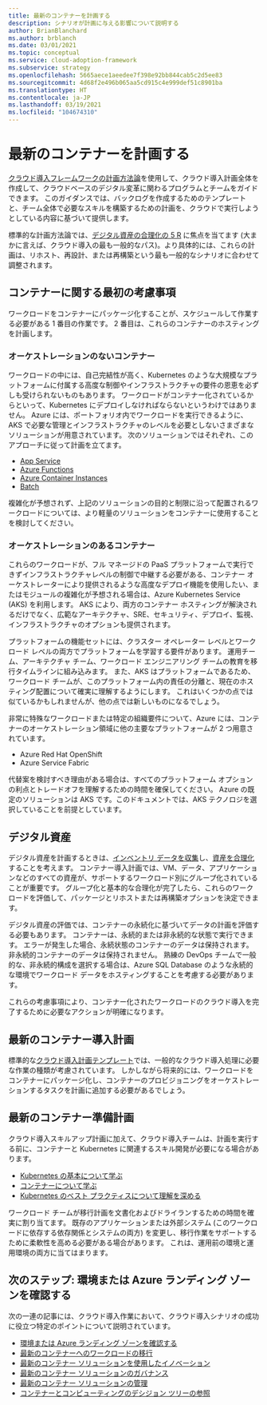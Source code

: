 ```yaml
---
title: 最新のコンテナーを計画する
description: シナリオが計画に与える影響について説明する
author: BrianBlanchard
ms.author: brblanch
ms.date: 03/01/2021
ms.topic: conceptual
ms.service: cloud-adoption-framework
ms.subservice: strategy
ms.openlocfilehash: 5665aece1aeedee7f398e92bb844cab5c2d5ee83
ms.sourcegitcommit: 4d68f2e496b065aa5cd915c4e999def51c8901ba
ms.translationtype: HT
ms.contentlocale: ja-JP
ms.lasthandoff: 03/19/2021
ms.locfileid: "104674310"
---
```

# <a name="plan-for-modern-containers"></a>最新のコンテナーを計画する

[クラウド導入フレームワークの計画方法論](../../plan/index.md)を使用して、クラウド導入計画全体を作成して、クラウドベースのデジタル変革に関わるプログラムとチームをガイドできます。 このガイダンスでは、バックログを作成するためのテンプレートと、チーム全体で必要なスキルを構築するための計画を、クラウドで実行しようとしている内容に基づいて提供します。

標準的な計画方法論では、[デジタル資産の合理化の 5 R](../../digital-estate/5-rs-of-rationalization.md) に焦点を当てます (大まかに言えば、クラウド導入の最も一般的なパス)。より具体的には、これらの計画は、リホスト、再設計、または再構築という最も一般的なシナリオに合わせて調整されます。

## <a name="initial-containers-considerations"></a>コンテナーに関する最初の考慮事項

ワークロードをコンテナーにパッケージ化することが、スケジュールして作業する必要がある 1 番目の作業です。 2 番目は、これらのコンテナーのホスティングを計画します。

### <a name="containers-without-orchestration"></a>オーケストレーションのないコンテナー

ワークロードの中には、自己完結性が高く、Kubernetes のような大規模なプラットフォームに付属する高度な制御やインフラストラクチャの要件の恩恵を必ずしも受けられないものもあります。 ワークロードがコンテナー化されているからといって、Kubernetes にデプロイしなければならないというわけではありません。 Azure には、ポートフォリオ内でワークロードを実行できるように、AKS で必要な管理とインフラストラクチャのレベルを必要としないさまざまなソリューションが用意されています。 次のソリューションではそれぞれ、このアプローチに従って計画を立てます。

- [App Service](/azure/app-service/)
- [Azure Functions](/azure/azure-functions/functions-overview)
- [Azure Container Instances](/azure/container-instances/container-instances-overview)
- [Batch](/azure/batch/batch-technical-overview)

複雑化が予想されず、上記のソリューションの目的と制限に沿って配置されるワークロードについては、より軽量のソリューションをコンテナーに使用することを検討してください。

### <a name="containers-with-orchestration"></a>オーケストレーションのあるコンテナー

これらのワークロードが、フル マネージドの PaaS プラットフォームで実行できずインフラストラクチャレベルの制御で中継する必要がある、コンテナー オーケストレーターにより提供されるような高度なデプロイ機能を使用したい、またはモジュールの複雑化が予想される場合は、Azure Kubernetes Service (AKS) を利用します。 AKS により、両方のコンテナー ホスティングが解決されるだけでなく、広範なアーキテクチャ、SRE、セキュリティ、デプロイ、監視、インフラストラクチャのオプションも提供されます。

プラットフォームの機能セットには、クラスター オペレーター レベルとワークロード レベルの両方でプラットフォームを学習する要件があります。 運用チーム、アーキテクチャ チーム、ワークロード エンジニアリング チームの教育を移行タイムラインに組み込みます。 また、AKS はプラットフォームであるため、ワークロード チームが、このプラットフォーム内の責任の分離と、現在のホスティング配置について確実に理解するようにします。 これはいくつかの点では似ているかもしれませんが、他の点では新しいものになるでしょう。

非常に特殊なワークロードまたは特定の組織要件について、Azure には、コンテナーのオーケストレーション領域に他の主要なプラットフォームが 2 つ用意されています。

- Azure Red Hat OpenShift
- Azure Service Fabric

代替案を検討すべき理由がある場合は、すべてのプラットフォーム オプションの利点とトレードオフを理解するための時間を確保してください。 Azure の既定のソリューションは AKS です。このドキュメントでは、AKS テクノロジを選択していることを前提としています。

## <a name="digital-estate"></a>デジタル資産

デジタル資産を計画するときは、[インベントリ データを収集](../../digital-estate/inventory.md)し、[資産を合理化](../../digital-estate/rationalize.md)することを考えます。 コンテナー導入計画では、VM、データ、アプリケーションなどのすべての資産が、サポートするワークロード別にグループ化されていることが重要です。 グループ化と基本的な合理化が完了したら、これらのワークロードを評価して、パッケージとリホストまたは再構築オプションを決定できます。

デジタル資産の評価では、コンテナーの永続化に基づいてデータの計画を評価する必要もあります。 コンテナーは、永続的または非永続的な状態で実行できます。 エラーが発生した場合、永続状態のコンテナーのデータは保持されます。 非永続的コンテナーのデータは保持されません。 熟練の DevOps チームで一般的な、非永続的構成を選択する場合は、Azure SQL Database のような永続的な環境でワークロード データをホスティングすることを考慮する必要があります。

これらの考慮事項により、コンテナー化されたワークロードのクラウド導入を完了するために必要なアクションが明確になります。

## <a name="modern-container-adoption-plan"></a>最新のコンテナー導入計画

標準的な[クラウド導入計画テンプレート](../../plan/template.md)では、一般的なクラウド導入処理に必要な作業の種類が考慮されています。 しかしながら将来的には、ワークロードをコンテナーにパッケージ化し、コンテナーのプロビジョニングをオーケストレーションするタスクを計画に追加する必要があるでしょう。

## <a name="modern-container-readiness-plan"></a>最新のコンテナー準備計画

クラウド導入スキルアップ計画に加えて、クラウド導入チームは、計画を実行する前に、コンテナーと Kubernetes に関連するスキル開発が必要になる場合があります。

- [Kubernetes の基本について学ぶ](/azure/aks/concepts-clusters-workloads)
- [コンテナーについて学ぶ](https://azure.microsoft.com/product-categories/containers/)
- [Kubernetes のベスト プラクティスについて理解を深める](/azure/aks/best-practices)

ワークロード チームが移行計画を文書化およびドライランするための時間を確実に割り当てます。 既存のアプリケーションまたは外部システム (このワークロードに依存する依存関係とシステムの両方) を変更し、移行作業をサポートするために柔軟性を高める必要がある場合があります。 これは、運用前の環境と運用環境の両方に当てはまります。

## <a name="next-step-review-your-environment-or-azure-landing-zone"></a>次のステップ: 環境または Azure ランディング ゾーンを確認する

次の一連の記事には、クラウド導入作業において、クラウド導入シナリオの成功に役立つ特定のポイントについて説明されています。

- [環境または Azure ランディング ゾーンを確認する](./ready.md)
- [最新のコンテナーへのワークロードの移行](./migrate.md)
- [最新のコンテナー ソリューションを使用したイノベーション](/azure/architecture/reference-architectures/containers/aks-start-here?toc=/azure/cloud-adoption-framework/toc.json&bc=/azure/cloud-adoption-framework/_bread/toc.json)
- [最新のコンテナー ソリューションのガバナンス](./govern.md)
- [最新のコンテナー ソリューションの管理](./manage.md)
- [コンテナーとコンピューティングのデシジョン ツリーの参照](/azure/architecture/guide/technology-choices/compute-decision-tree)